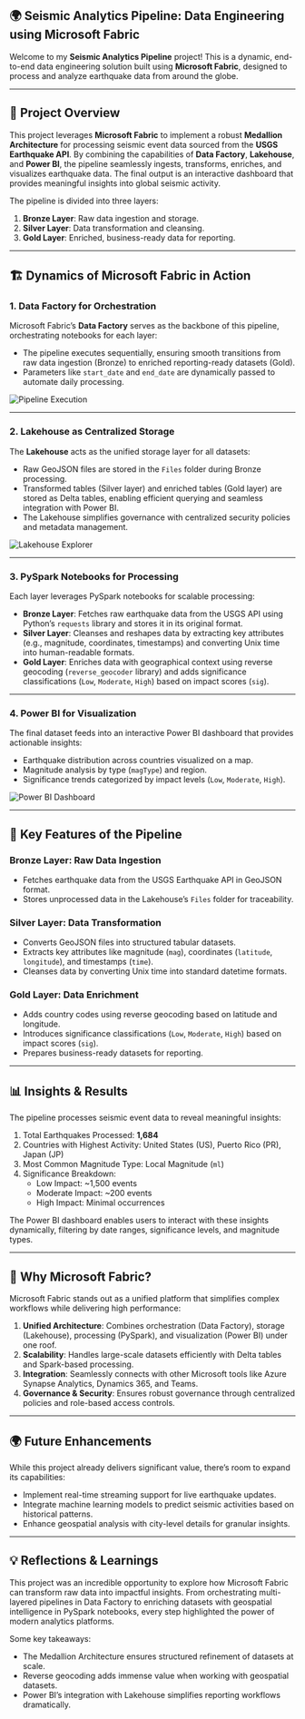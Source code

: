 ## 🌍 Seismic Analytics Pipeline: Data Engineering using Microsoft Fabric

Welcome to my **Seismic Analytics Pipeline** project! This is a dynamic, end-to-end data engineering solution built using **Microsoft Fabric**, designed to process and analyze earthquake data from around the globe. 

----

## 📖 Project Overview

This project leverages **Microsoft Fabric** to implement a robust **Medallion Architecture** for processing seismic event data sourced from the **USGS Earthquake API**. By combining the capabilities of **Data Factory**, **Lakehouse**, and **Power BI**, the pipeline seamlessly ingests, transforms, enriches, and visualizes earthquake data. The final output is an interactive dashboard that provides meaningful insights into global seismic activity.

The pipeline is divided into three layers:
1. **Bronze Layer**: Raw data ingestion and storage.
2. **Silver Layer**: Data transformation and cleansing.
3. **Gold Layer**: Enriched, business-ready data for reporting.

---

## 🏗️ Dynamics of Microsoft Fabric in Action

### 1. **Data Factory for Orchestration**
Microsoft Fabric’s **Data Factory** serves as the backbone of this pipeline, orchestrating notebooks for each layer:
- The pipeline executes sequentially, ensuring smooth transitions from raw data ingestion (Bronze) to enriched reporting-ready datasets (Gold).
- Parameters like `start_date` and `end_date` are dynamically passed to automate daily processing.

![Pipeline Execution](https://pplx-res.cloudinary.com/image/upload/v1742392021/user_uploads/iBaPHPYSTujNEyp/Data-Pipeline.jpg)

---

### 2. **Lakehouse as Centralized Storage**
The **Lakehouse** acts as the unified storage layer for all datasets:
- Raw GeoJSON files are stored in the `Files` folder during Bronze processing.
- Transformed tables (Silver layer) and enriched tables (Gold layer) are stored as Delta tables, enabling efficient querying and seamless integration with Power BI.
- The Lakehouse simplifies governance with centralized security policies and metadata management.

![Lakehouse Explorer](https://pplx-res.cloudinary.com/image/upload/v1742392021/user_uploads/BRaYRhXyVnizGhx/lakehouse.jpg)

---

### 3. **PySpark Notebooks for Processing**
Each layer leverages PySpark notebooks for scalable processing:
- **Bronze Layer**: Fetches raw earthquake data from the USGS API using Python’s `requests` library and stores it in its original format.
- **Silver Layer**: Cleanses and reshapes data by extracting key attributes (e.g., magnitude, coordinates, timestamps) and converting Unix time into human-readable formats.
- **Gold Layer**: Enriches data with geographical context using reverse geocoding (`reverse_geocoder` library) and adds significance classifications (`Low`, `Moderate`, `High`) based on impact scores (`sig`).

---

### 4. **Power BI for Visualization**
The final dataset feeds into an interactive Power BI dashboard that provides actionable insights:
- Earthquake distribution across countries visualized on a map.
- Magnitude analysis by type (`magType`) and region.
- Significance trends categorized by impact levels (`Low`, `Moderate`, `High`).

![Power BI Dashboard](https://pplx-res.cloudinary.com/image/upload/v1742392021/user_uploads/MvTnQXnKxQnqdAW/Sample-Power-BI-report.jpg)

---

## 🔑 Key Features of the Pipeline

### Bronze Layer: Raw Data Ingestion
- Fetches earthquake data from the USGS Earthquake API in GeoJSON format.
- Stores unprocessed data in the Lakehouse’s `Files` folder for traceability.

### Silver Layer: Data Transformation
- Converts GeoJSON files into structured tabular datasets.
- Extracts key attributes like magnitude (`mag`), coordinates (`latitude`, `longitude`), and timestamps (`time`).
- Cleanses data by converting Unix time into standard datetime formats.

### Gold Layer: Data Enrichment
- Adds country codes using reverse geocoding based on latitude and longitude.
- Introduces significance classifications (`Low`, `Moderate`, `High`) based on impact scores (`sig`).
- Prepares business-ready datasets for reporting.

---

## 📊 Insights & Results

The pipeline processes seismic event data to reveal meaningful insights:
1. Total Earthquakes Processed: **1,684**
2. Countries with Highest Activity: United States (US), Puerto Rico (PR), Japan (JP)
3. Most Common Magnitude Type: Local Magnitude (`ml`)
4. Significance Breakdown:
   - Low Impact: ~1,500 events
   - Moderate Impact: ~200 events
   - High Impact: Minimal occurrences

The Power BI dashboard enables users to interact with these insights dynamically, filtering by date ranges, significance levels, and magnitude types.

---

## 🌟 Why Microsoft Fabric?

Microsoft Fabric stands out as a unified platform that simplifies complex workflows while delivering high performance:
1. **Unified Architecture**: Combines orchestration (Data Factory), storage (Lakehouse), processing (PySpark), and visualization (Power BI) under one roof.
2. **Scalability**: Handles large-scale datasets efficiently with Delta tables and Spark-based processing.
3. **Integration**: Seamlessly connects with other Microsoft tools like Azure Synapse Analytics, Dynamics 365, and Teams.
4. **Governance & Security**: Ensures robust governance through centralized policies and role-based access controls.

---

## 🌍 Future Enhancements

While this project already delivers significant value, there’s room to expand its capabilities:
- Implement real-time streaming support for live earthquake updates.
- Integrate machine learning models to predict seismic activities based on historical patterns.
- Enhance geospatial analysis with city-level details for granular insights.

---

## 💡 Reflections & Learnings

This project was an incredible opportunity to explore how Microsoft Fabric can transform raw data into impactful insights. From orchestrating multi-layered pipelines in Data Factory to enriching datasets with geospatial intelligence in PySpark notebooks, every step highlighted the power of modern analytics platforms.

Some key takeaways:
- The Medallion Architecture ensures structured refinement of datasets at scale.
- Reverse geocoding adds immense value when working with geospatial datasets.
- Power BI’s integration with Lakehouse simplifies reporting workflows dramatically.
